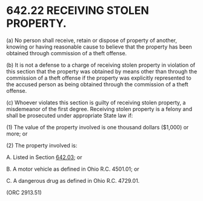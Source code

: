 642.22 RECEIVING STOLEN PROPERTY.
=================================

​(a) No person shall receive, retain or dispose of property of another,
knowing or having reasonable cause to believe that the property has been
obtained through commission of a theft offense.

​(b) It is not a defense to a charge of receiving stolen property in
violation of this section that the property was obtained by means other
than through the commission of a theft offense if the property was
explicitly represented to the accused person as being obtained through
the commission of a theft offense.

​(c) Whoever violates this section is guilty of receiving stolen
property, a misdemeanor of the first degree. Receiving stolen property
is a felony and shall be prosecuted under appropriate State law if:

​(1) The value of the property involved is one thousand dollars
(\$1,000) or more; or

​(2) The property involved is:

A. Listed in Section [642.03](32849de6.html); or

B. A motor vehicle as defined in Ohio R.C. 4501.01; or

C. A dangerous drug as defined in Ohio R.C. 4729.01.

(ORC 2913.51)
